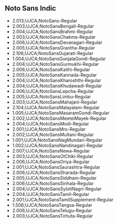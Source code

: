 ## Noto Sans Indic
* 2.013;UJCA;NotoSans-Regular
* 2.003;UJCA;NotoSansBengali-Regular
* 2.004;UJCA;NotoSansBrahmi-Regular
* 2.003;UJCA;NotoSansChakma-Regular
* 2.006;UJCA;NotoSansDevanagari-Regular
* 2.005;UJCA;NotoSansGrantha-Regular
* 2.106;UJCA;NotoSansGujarati-Regular
* 1.004;UJCA;NotoSansGunjalaGondi-Regular
* 2.004;UJCA;NotoSansGurmukhi-Regular
* 2.006;UJCA;NotoSansKaithi-Regular
* 2.005;UJCA;NotoSansKannada-Regular
* 2.004;UJCA;NotoSansKharoshthi-Regular
* 2.004;UJCA;NotoSansKhudawadi-Regular
* 2.006;UJCA;NotoSansLepcha-Regular
* 2.005;UJCA;NotoSansLimbu-Regular
* 2.003;UJCA;NotoSansMahajani-Regular
* 2.104;UJCA;NotoSansMalayalam-Regular
* 1.005;UJCA;NotoSansMasaramGondi-Regular
* 2.002;UJCA;NotoSansMeeteiMayek-Regular
* 2.004;UJCA;NotoSansModi-Regular
* 2.001;UJCA;NotoSansMro-Regular
* 2.002;UJCA;NotoSansMultani-Regular
* 1.001;UJCA;NotoSansNagMundari-Regular
* 1.002;UJCA;NotoSansNandinagari-Regular
* 2.007;UJCA;NotoSansNewa-Regular
* 2.003;UJCA;NotoSansOlChiki-Regular
* 2.006;UJCA;NotoSansOriya-Regular
* 2.001;UJCA;NotoSansSaurashtra-Regular
* 2.006;UJCA;NotoSansSharada-Regular
* 2.005;UJCA;NotoSansSiddham-Regular
* 2.006;UJCA;NotoSansSinhala-Regular
* 2.004;UJCA;NotoSansSylotiNagri-Regular
* 2.004;UJCA;NotoSansTamil-Regular
* 2.001;UJCA;NotoSansTamilSupplement-Regular
* 1.506;UJCA;NotoSansTangsa-Regular
* 2.006;UJCA;NotoSansTelugu-Regular
* 2.003;UJCA;NotoSansTirhuta-Regular

